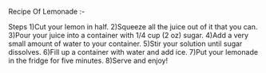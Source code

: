 Recipe Of Lemonade :-

Steps
1)Cut your lemon in half.
2)Squeeze all the juice out of it that you can.
3)Pour your juice into a container with 1/4 cup (2 oz) sugar.
4)Add a very small amount of water to your container.
5)Stir your solution until sugar dissolves.
6)Fill up a container with water and add ice.
7)Put your lemonade in the fridge for five minutes.
8)Serve and enjoy!
